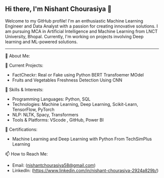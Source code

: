 ## Hi there, I'm Nishant Chourasiya 👋


Welcome to my GitHub profile! I'm an enthusiastic Machine Learning Engineer and Data Analyst with a passion for creating innovative solutions. I am pursuing MCA in Artificial Intelligence and Machine Learning from LNCT University, Bhopal. Currently, I'm working on projects involving Deep learning and ML-powered solutions.

__________________________________________________________________________________________________________________________________________________________________________________


🌟 About Me:

🔭 Current Projects:
    
  * FactCheckr: Real or Fake using Python  BERT Transfoemer MOdel
  * Fruits and Vegetables Freshness Detection Using CNN
    
🌱 Skills & Interests:

  * Programming Languages: Python, SQL
  * Technologies: Machine Learning, Deep Learning, Scikit-Learn, TensorFlow, PyTorch
  * NLP: NLTK, Spacy, Transformers
  * Tools & Platforms: VScode , GitHub, Power BI
    
🎯 Certifications:

  * Machine Learning and Deep Learning with Python From TechSimPlus Learning
    
📫 How to Reach Me:

  * Email: (nishantchourasiya58@gmail.com)
  * LinkedIn: (https://www.linkedin.com/in/nishant-chourasiya-2924a829b/)
